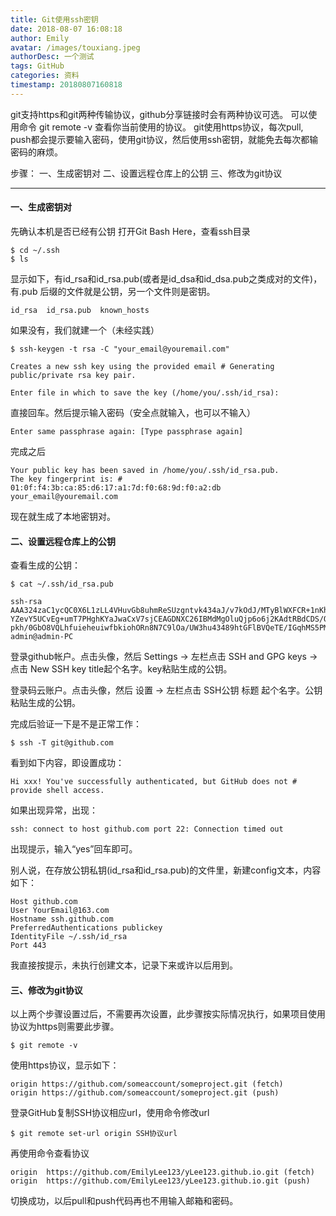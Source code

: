 ```yaml
---
title: Git使用ssh密钥
date: 2018-08-07 16:08:18
author: Emily
avatar: /images/touxiang.jpeg
authorDesc: 一个测试
tags: GitHub
categories: 资料
timestamp: 20180807160818
---
```


git支持https和git两种传输协议，github分享链接时会有两种协议可选。
可以使用命令 git remote -v 查看你当前使用的协议。
git使用https协议，每次pull, push都会提示要输入密码，使用git协议，然后使用ssh密钥，就能免去每次都输密码的麻烦。

步骤：
一、生成密钥对
二、设置远程仓库上的公钥
三、修改为git协议

---

#### 一、生成密钥对
先确认本机是否已经有公钥
打开Git Bash Here，查看ssh目录
```
$ cd ~/.ssh
$ ls
```
显示如下，有id_rsa和id_rsa.pub(或者是id_dsa和id_dsa.pub之类成对的文件)，有.pub 后缀的文件就是公钥，另一个文件则是密钥。
```
id_rsa  id_rsa.pub  known_hosts
```
如果没有，我们就建一个（未经实践）
```
$ ssh-keygen -t rsa -C "your_email@youremail.com"
```
```
Creates a new ssh key using the provided email # Generating public/private rsa key pair.

Enter file in which to save the key (/home/you/.ssh/id_rsa):
```
直接回车。然后提示输入密码（安全点就输入，也可以不输入）
```
Enter same passphrase again: [Type passphrase again]
```
完成之后
```
Your public key has been saved in /home/you/.ssh/id_rsa.pub.
The key fingerprint is: # 01:0f:f4:3b:ca:85:d6:17:a1:7d:f0:68:9d:f0:a2:db your_email@youremail.com
```
现在就生成了本地密钥对。

#### 二、设置远程仓库上的公钥
查看生成的公钥：
```
$ cat ~/.ssh/id_rsa.pub
```
```
ssh-rsa AAA324zaC1ycQC0X6L1zLL4VHuvGb8uhmReSUzgntvk434aJ/v7kOdJ/MTyBlWXFCR+1nKhXpHAZsMR3c8E7CjZNJA+
YZevY5UCvEg+umT7PHghKYaJwaCxV7sjCEAGDNXC26IBMdMgOluQjp6o6j2KAdtRBdCDS/QIU5TH1fiq9tITo/aXBvjZeD+gH/A
pkh/0GbO8VQLhfuieheuiwfbkiohORn8N7C9lOa/UW3hu43489htGFlBVQeTE/IGqhMS5PMln3 admin@admin-PC
```
登录github帐户。点击头像，然后 Settings -> 左栏点击 SSH and GPG keys -> 点击 New SSH key
title起个名字。key粘贴生成的公钥。

登录码云账户。点击头像，然后 设置 -> 左栏点击 SSH公钥
标题 起个名字。公钥 粘贴生成的公钥。

完成后验证一下是不是正常工作：
```
$ ssh -T git@github.com
```
看到如下内容，即设置成功：
```
Hi xxx! You've successfully authenticated, but GitHub does not # provide shell access.
```

如果出现异常，出现：
```
ssh: connect to host github.com port 22: Connection timed out
```
出现提示，输入“yes”回车即可。

别人说，在存放公钥私钥(id_rsa和id_rsa.pub)的文件里，新建config文本，内容如下：
```
Host github.com
User YourEmail@163.com
Hostname ssh.github.com
PreferredAuthentications publickey
IdentityFile ~/.ssh/id_rsa
Port 443
```
我直接按提示，未执行创建文本，记录下来或许以后用到。

#### 三、修改为git协议
以上两个步骤设置过后，不需要再次设置，此步骤按实际情况执行，如果项目使用协议为https则需要此步骤。
```查看使用的协议
$ git remote -v
```
使用https协议，显示如下：
```
origin https://github.com/someaccount/someproject.git (fetch)
origin https://github.com/someaccount/someproject.git (push)
```
登录GitHub复制SSH协议相应url，使用命令修改url
```
$ git remote set-url origin SSH协议url
```
再使用命令查看协议
```
origin  https://github.com/EmilyLee123/yLee123.github.io.git (fetch)
origin  https://github.com/EmilyLee123/yLee123.github.io.git (push)
```
切换成功，以后pull和push代码再也不用输入邮箱和密码。